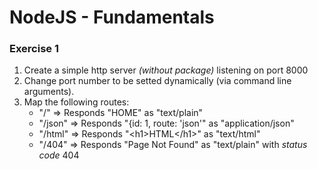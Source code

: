# NodeJS - Fundamentals #

### Exercise 1 ###

1. Create a simple http server _(without package)_ listening on port 8000
1. Change port number to be setted dynamically (via command line arguments).
1. Map the following routes:
    * "/" => Responds "HOME" as "text/plain"
    * "/json" => Responds "{id: 1, route: 'json'" as "application/json"
    * "/html" => Responds "&lt;h1&gt;HTML&lt;/h1&gt;" as "text/html"
    * "/404" => Responds "Page Not Found" as "text/plain" with _status code_ 404
